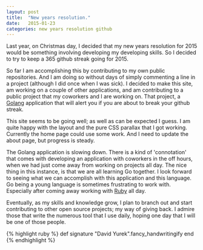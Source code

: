 ```yaml
---
layout: post
title:  "New years resolution."
date:   2015-01-23
categories: new years resolution github
---
```


Last year, on Christmas day, I decided that my new years resolution for 2015 would be something involving developing my developing skills. So I decided to try to keep a 365 github streak going for 2015.

So far I am accomplishing this by contributing to my own public repositories. And I am doing so without days of simply commenting a line in a project (although I did once when I was sick). I decided to make this site, am working on a couple of other applications, and am contributing to a public project that my coworkers and I are working on. That project, a [Golang][Golang] application that will alert you if you are about to break your github streak.

This site seems to be going well; as well as can be expected I guess. I am quite happy with the layout and the pure CSS parallax that I got working. Currently the home page could use some work. And I need to update the about page, but progress is steady.

The Golang application is slowing down. There is a kind of 'connotation' that comes with developing an application with coworkers in the off hours, when we had just come away from working on projects all day. The nice thing in this instance, is that we are all learning Go together. I look forward to seeing what we can accomplish with this application and this language. Go being a young language is sometimes frustrating to work with. Especially after coming away working with [Ruby][Ruby] all day.

Eventually, as my skills and knowledge grow, I plan to branch out and start contributing to other open source projects; my way of giving back. I admire those that write the numerous tool that I use daily, hoping one day that I will be one of those people.


{% highlight ruby %}
def signature
  "David Yurek".fancy_handwritingify
end
{% endhighlight %}

[Golang]: https://golang.org/
[Ruby]:   https://www.ruby-lang.org/en/
